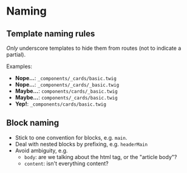 # Naming

## Template naming rules

_Only_ underscore templates to hide them from routes (not to indicate a partial).

Examples:

- **Nope…**: `_components/_cards/basic.twig`
- **Nope…**: `_components/_cards/_basic.twig`
- **Maybe…**: `components/cards/_basic.twig`
- **Maybe…**: `components/_cards/basic.twig`
- **Yep!**: `_components/cards/basic.twig`

## Block naming

- Stick to one convention for blocks, e.g. `main`.
- Deal with nested blocks by prefixing, e.g. `headerMain`
- Avoid ambiguity, e.g.
  - `body`: are we talking about the html tag, or the "article body"?
  - `content`: isn't everything content?
